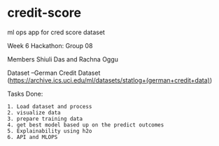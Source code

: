 

# credit-score
ml ops app for cred score dataset

Week 6 Hackathon: Group 08

Members
Shiuli Das and 
Rachna Oggu

Dataset –German Credit Dataset
(https://archive.ics.uci.edu/ml/datasets/statlog+(german+credit+data))


Tasks Done:

    1. Load dataset and process
    2. visualize data
    3. prepare training data
    4. get best model based up on the predict outcomes
    5. Explainability using h2o
    6. API and MLOPS 
